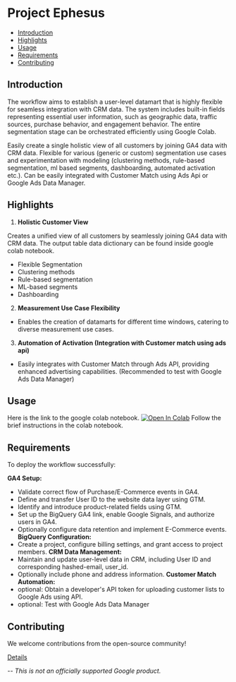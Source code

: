 # Project Ephesus
- [Introduction](#introduction)
- [Highlights](#highlights)
- [Usage](#Usage)
- [Requirements](#Requirements)
- [Contributing](#Contributing)

## Introduction
The workflow aims to establish a user-level datamart that is highly flexible for seamless integration with CRM data. The system includes built-in fields representing essential user information, such as geographic data, traffic sources, purchase behavior, and engagement behavior. The entire segmentation stage can be orchestrated efficiently using Google Colab.

Easily create a single holistic view of all customers by joining GA4 data with CRM data.
Flexible for various (generic or custom)  segmentation use cases and experimentation with modeling (clustering methods, rule-based segmentation, ml based segments, dashboarding, automated activation etc.).
Can be easily integrated with Customer Match using Ads Api or Google Ads Data Manager.


## Highlights

1. **Holistic Customer View**
   
Creates a unified view of all customers by seamlessly joining GA4 data with CRM data. The output table data dictionary can be found inside google colab notebook.
  - Flexible Segmentation
  - Clustering methods
  - Rule-based segmentation
  - ML-based segments
  - Dashboarding

2. **Measurement Use Case Flexibility**
  - Enables the creation of datamarts for different time windows, catering to diverse measurement use cases.

3. **Automation of Activation (Integration with Customer match using ads api)**
  - Easily integrates with Customer Match through Ads API, providing enhanced advertising capabilities. (Recommended to test with Google Ads Data Manager)

## Usage
Here is the link to the google colab notebook.
[![Open In Colab](https://colab.research.google.com/assets/colab-badge.svg)](https://colab.sandbox.google.com/drive/1KTo9Vlz49kJ6FHPaOFuZNZ9wv0Z3-nzl?pli=1#scrollTo=2aOzphABtGV0)
Follow the brief instructions in the colab notebook.

## Requirements

To deploy the workflow successfully:

**GA4 Setup:**
   - Validate correct flow of Purchase/E-Commerce events in GA4.
   - Define and transfer User ID to the website data layer using GTM.
   - Identify and introduce product-related fields using GTM.
   - Set up the BigQuery GA4 link, enable Google Signals, and authorize users in GA4.
   - Optionally configure data retention and implement E-Commerce events.
**BigQuery Configuration:**
   - Create a project, configure billing settings, and grant access to project members.
**CRM Data Management:**
   - Maintain and update user-level data in CRM, including User ID and corresponding hashed-email, user_id.
   - Optionally include phone and address information.
**Customer Match Automation:**
   - optional: Obtain a developer's API token for uploading customer lists to Google Ads using API.
   - optional: Test with Google Ads Data Manager

## Contributing
We welcome contributions from the open-source community!

[Details](CONTRIBUTING.md)


--
*This is not an officially supported Google product.*


